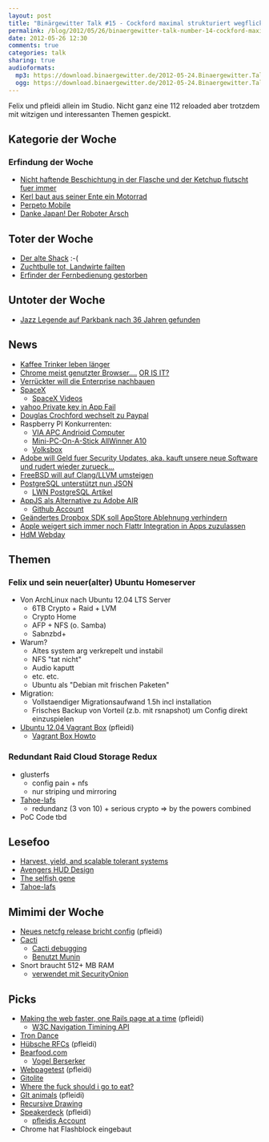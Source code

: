```yaml
---
layout: post
title: "Binärgewitter Talk #15 - Cockford maximal strukturiert wegflickschustern"
permalink: /blog/2012/05/26/binaergewitter-talk-number-14-cockford-maximal-strukturiert-wegflickschustern/
date: 2012-05-26 12:30
comments: true
categories: talk
sharing: true
audioformats:
  mp3: https://download.binaergewitter.de/2012-05-24.Binaergewitter.Talk.15.mp3
  ogg: https://download.binaergewitter.de/2012-05-24.Binaergewitter.Talk.15.ogg
---
```

Felix und pfleidi allein im Studio. Nicht ganz eine 112 reloaded aber trotzdem mit witzigen und interessanten Themen gespickt.

## Kategorie der Woche

### Erfindung der Woche

- [Nicht haftende Beschichtung in der Flasche und der Ketchup flutscht fuer immer](http://www.fastcoexist.com/1679878/mits-freaky-non-stick-coating-keeps-ketchup-flowing)
- [Kerl baut aus seiner Ente ein Motorrad](http://hackaday.com/2012/05/21/man-stranded-in-the-desert-makes-a-motorcycle-from-his-broken-car/)
- [Perpeto Mobile](http://www.wimp.com/perpetualmotion/)
- [Danke Japan! Der Roboter Arsch](http://kotaku.com/5909139/japanese-researcher-made-robot-ass-for-you-to-spank-finally/gallery/1)

## Toter der Woche

- [Der alte Shack](http://3.asset.soup.io/asset/3176/3891_805d_500.jpeg) :-(
- [Zuchtbulle tot, Landwirte failten](http://www.fuldaerzeitung.de/nachrichten/huenfeld/Huenfeld-Zuchtbulle-tot-Landwirte-verletzt;art17,566627)
- [Erfinder der Fernbedienung gestorben](http://www.focus.de/panorama/vermischtes/fernbedienung-erfinder-der-kabellosen-tv-fernbedienung-ist-tot-_aid_756811.html)

## Untoter der Woche

- [Jazz Legende auf Parkbank nach 36 Jahren gefunden](http://www.tagesschau.de/kultur/jazz104.html)

## News

- [Kaffee Trinker leben länger](http://www.sciencedaily.com/releases/2012/05/120519071454.htm)
- [Chrome meist genutzter Browser....](http://www.omgchrome.com/chrome-overtakes-internet-explorer-now-worlds-most-used-browser/) [ OR IS
IT?](http://tech.slashdot.org/story/12/05/23/1345212/chrome-browser-usage-artificially-boosted-says-microsoft)
- [Verrückter will die Enterprise nachbauen](http://www.buildtheenterprise.org/)
- [ SpaceX](http://www.space.com/15805-spacex-private-capsule-launches-space-station.html)
    * [SpaceX Videos](http://vimeo.com/spacexlaunch/videos)
- [yahoo Private key in App Fail](https://github.com/nikcub/yahoo-spoof/)
- [Douglas Crochford wechselt zu Paypal](http://news.cnet.com/8301-1023_3-57427801-93/paypal-lures-javascript-bigwig-crockford-from-yahoo/)
- Raspberry PI Konkurrenten:
    - [VIA APC Andrioid Computer](http://www.tweaktown.com/news/24233/via_introduces_amazing_49_apc_android_computer_we_go_hands_on/index.html)
    - [Mini-PC-On-A-Stick AllWinner A10](http://www.talkandroid.com/112590-mini-pc-on-a-stick-for-74-with-allwinner-a10-1-5ghz-cpu-and-android-4-0-sold-out-until-june-10/)
    - [Volksbox](http://www.golem.de/news/streaming-client-media-markt-stellt-settopbox-volksbox-movie-fuer-69-euro-vor-1205-92007.html)
- [Adobe will Geld fuer Security Updates, aka. kauft unsere neue Software](http://it.slashdot.org/story/12/05/10/2139232/adobe-introduces-the-paid-security-fix)[ und rudert wieder
zurueck...](http://arstechnica.com/gaming/2012/05/adobe-backs-down-will-secure-last-generation-of-apps/)
- [FreeBSD will auf Clang/LLVM umsteigen](http://www.golem.de/news/freebsd-clang-wird-gcc-ersetzen-1205-91778.html)
- [PostgreSQL unterstützt nun JSON](http://www.golem.de/news/datenbanken-postgresql-9-2-beta-unterstuetzt-json-1205-91828.html)
    * [LWN PostgreSQL Artikel](http://lwn.net/Articles/497069/)
- [AppJS als Alternative zu Adobe AIR](http://appjs.org/)
    * [Github Account](https://github.com/milani/appjs)
- [Geändertes Dropbox SDK soll AppStore Ablehnung verhindern](http://www.appleinsider.com/articles/12/05/11/dropbox_fixes_app_rejection_issue_complies_with_apples_rules.html)
- [Apple weigert sich immer noch Flattr Integration in Apps zuzulassen](http://vemedio.com/blog/posts/318)
- [HdM Webday](http://events.mi.hdm-stuttgart.de/)

## Themen

### Felix und sein neuer(alter) Ubuntu Homeserver
- Von ArchLinux nach Ubuntu 12.04 LTS Server
    * 6TB Crypto + Raid + LVM
    * Crypto Home
    * AFP + NFS (o. Samba)
    * Sabnzbd+
- Warum?
    - Altes system arg verkrepelt und instabil
    - NFS "tat nicht"
    - Audio kaputt
    - etc. etc.
    - Ubuntu als "Debian mit frischen Paketen"
- Migration:
    - Vollstaendiger Migrationsaufwand 1.5h incl installation
    - Frisches Backup von Vorteil (z.b. mit rsnapshot) um Config direkt einzuspielen
- [Ubuntu 12.04 Vagrant Box](http://blog.roothausen.de/downloads/vagrant-ubuntu-precise-64bit.box) (pfleidi)
    * [Vagrant Box Howto](http://vagrantup.com/v1/docs/base_boxes.html)

### Redundant Raid Cloud Storage Redux

- glusterfs
    - config pain + nfs
    - nur striping und mirroring
- [Tahoe-lafs](https://tahoe-lafs.org/trac/tahoe-lafs)
    - redundanz (3 von 10) + serious crypto => by the powers combined
- PoC Code tbd

## Lesefoo

- [Harvest, yield, and scalable tolerant systems](http://citeseerx.ist.psu.edu/viewdoc/download?doi=10.1.1.24.3690&rep=rep1&type=pdf)
- [Avengers HUD Design](http://cargocollective.com/jayse/Avengers)
- [The selfish gene](http://www.amazon.de/gp/product/0199291144/ref=as_li_ss_tl?tag=retinacast-21)
- [Tahoe-lafs](https://tahoe-lafs.org/~zooko/lafs.pdf)

## Mimimi der Woche

- [Neues netcfg release bricht config](http://www.archlinux.org/news/netcfg-282-release/) (pfleidi)
- [Cacti](http://cacti.net/)
    * [Cacti debugging](http://docs.cacti.net/manual:087:4_help.2_debugging)
    * [Benutzt Munin](http://munin-monitoring.org/)
- Snort braucht 512+ MB RAM
    - [verwendet mit SecurityOnion](http://securityonion.blogspot.de/)

## Picks

- [Making the web faster, one Rails page at a time](http://www.youtube.com/watch?v=cUSucUxb40s) (pfleidi)
    * [W3C Navigation Timining API](https://dvcs.w3.org/hg/webperf/raw-file/tip/specs/NavigationTiming/Overview.html)
- [Tron Dance](https://www.youtube.com/watch?v=-Rot9uaVO8s)
- [Hübsche RFCs](http://pretty-rfc.herokuapp.com/) (pfleidi)
- [Bearfood.com](http://bearfood.com/)
    - [Vogel Berserker](http://explodedsoda.tumblr.com/post/20119944789/knitmeapony-fyeahlilbitoeverything)
- [Webpagetest](http://www.webpagetest.org/) (pfleidi)
- [Gitolite](https://github.com/sitaramc/gitolite)
- [Where the fuck should i go to eat?](http://www.wherethefuckshouldigotoeat.com/)
- [GIt animals](http://git-animals.tumblr.com/) (pfleidi)
- [Recursive Drawing](http://news.ycombinator.net/item?id=3951255)
- [Speakerdeck](http://speakerdeck.com) (pfleidi)
    * [pfleidis Account](https://speakerdeck.com/u/pfleidi)
- Chrome hat Flashblock eingebaut

